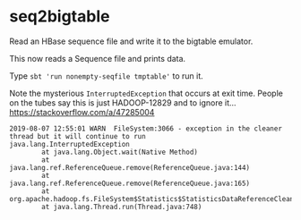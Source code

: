 # seq2bigtable

Read an HBase sequence file and write it to the bigtable emulator.

This now reads a Sequence file and prints data.

Type `sbt 'run nonempty-seqfile tmptable'` to run it.

Note the mysterious `InterruptedException` that occurs at exit time.
People on the tubes say this is just HADOOP-12829 and to ignore it...
https://stackoverflow.com/a/47285004

```aidl
2019-08-07 12:55:01 WARN  FileSystem:3066 - exception in the cleaner thread but it will continue to run
java.lang.InterruptedException
        at java.lang.Object.wait(Native Method)
        at java.lang.ref.ReferenceQueue.remove(ReferenceQueue.java:144)
        at java.lang.ref.ReferenceQueue.remove(ReferenceQueue.java:165)
        at org.apache.hadoop.fs.FileSystem$Statistics$StatisticsDataReferenceCleaner.run(FileSystem.java:3060)
        at java.lang.Thread.run(Thread.java:748)
```

